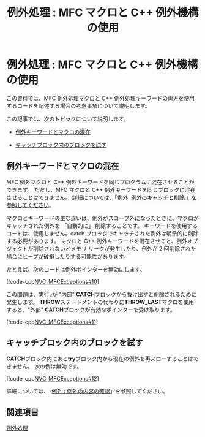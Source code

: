 ﻿---
title: '例外処理 : MFC マクロと C++ 例外機構の使用'
ms.date: 11/04/2016
helpviewer_keywords:
- exception objects [MFC]
- memory leaks [MFC], exception object not deleted
- exception handling [MFC], MFC
- try-catch exception handling [MFC], mixing MFC macros and C++ keywords
- exception objects [MFC], deleting
- exceptions [MFC], MFC macros vs. C++ keywords
- catch blocks [MFC], mixed
- exception handling [MFC], mixed-language
- nested try blocks [MFC]
- catch blocks [MFC], explicitly deleting code in
- try-catch exception handling [MFC], nested try blocks
- heap corruption [MFC]
- nested catch blocks [MFC]
ms.assetid: d664a83d-879b-44d4-bdf0-029f0aca69e9
ms.openlocfilehash: afad5335bedf001329ecb401a8a16c663afb5571
ms.sourcegitcommit: c123cc76bb2b6c5cde6f4c425ece420ac733bf70
ms.translationtype: MT
ms.contentlocale: ja-JP
ms.lasthandoff: 04/14/2020
ms.locfileid: "81371591"
---
# <a name="exceptions-using-mfc-macros-and-c-exceptions"></a>例外処理 : MFC マクロと C++ 例外機構の使用

この資料では、MFC 例外処理マクロと C++ 例外処理キーワードの両方を使用するコードを記述する場合の考慮事項について説明します。

この記事では、次のトピックについて説明します。

- [例外キーワードとマクロの混在](#_core_mixing_exception_keywords_and_macros)

- [キャッチブロック内のブロックを試す](#_core_try_blocks_inside_catch_blocks)

## <a name="mixing-exception-keywords-and-macros"></a><a name="_core_mixing_exception_keywords_and_macros"></a>例外キーワードとマクロの混在

MFC 例外マクロと C++ 例外キーワードを同じプログラムに混在させることができます。 ただし、MFC マクロと C++ 例外キーワードを同じブロックに混在させることはできません。 詳細については、「例外 :[例外のキャッチと削除 」を参照してください](../mfc/exceptions-catching-and-deleting-exceptions.md)。

マクロとキーワードの主な違いは、例外がスコープ外になったときに、マクロがキャッチされた例外を 「自動的に」 削除することです。 キーワードを使用するコードは、使用しません。catch ブロックでキャッチされた例外は明示的に削除する必要があります。 マクロと C++ 例外キーワードを混在させると、例外オブジェクトが削除されないとメモリ リークが発生したり、例外が 2 回削除された場合にヒープが破損したりする可能性があります。

たとえば、次のコードは例外ポインターを無効にします。

[!code-cpp[NVC_MFCExceptions#10](../mfc/codesnippet/cpp/exceptions-using-mfc-macros-and-cpp-exceptions_1.cpp)]

この問題は、実行`e`が "内部" **CATCH**ブロックから抜け出すと削除されるために発生します。 **THROW**ステートメントの代わりに**THROW_LAST**マクロを使用すると、"外部" **CATCH**ブロックが有効なポインターを受け取ります。

[!code-cpp[NVC_MFCExceptions#11](../mfc/codesnippet/cpp/exceptions-using-mfc-macros-and-cpp-exceptions_2.cpp)]

## <a name="try-blocks-inside-catch-blocks"></a><a name="_core_try_blocks_inside_catch_blocks"></a>キャッチブロック内のブロックを試す

**CATCH**ブロック内にある**try**ブロック内から現在の例外を再スローすることはできません。 次の例は無効です。

[!code-cpp[NVC_MFCExceptions#12](../mfc/codesnippet/cpp/exceptions-using-mfc-macros-and-cpp-exceptions_3.cpp)]

詳細については、「[例外 : 例外の内容の確認](../mfc/exceptions-examining-exception-contents.md)」を参照してください。

## <a name="see-also"></a>関連項目

[例外処理](../mfc/exception-handling-in-mfc.md)
